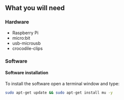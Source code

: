 ## What you will need

### Hardware

* Raspberry Pi
* micro:bit
* usb-microusb
* crocodile-clips

### Software

#### Software installation

To install the software open a terminal window and type:

```bash
sudo apt-get update && sudo apt-get install mu -y
```

